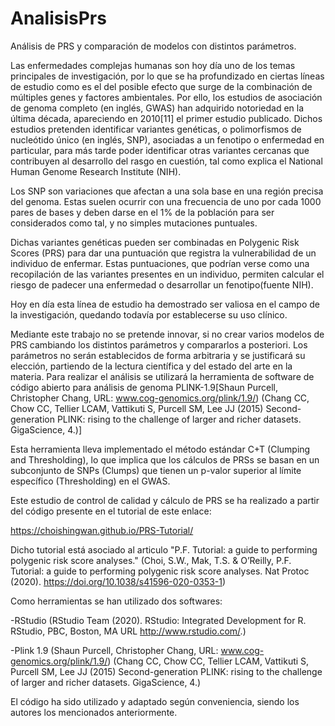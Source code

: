 # AnalisisPrs
Análisis de PRS y comparación de modelos con distintos parámetros.

Las enfermedades complejas humanas son hoy día uno de los temas principales de investigación, por lo que se ha profundizado en ciertas líneas de estudio como es el del posible efecto que surge de la combinación de múltiples genes y factores ambientales. Por ello, los estudios de asociación de genoma completo (en inglés, GWAS) han adquirido notoriedad en la última década, apareciendo en 2010[11] el primer estudio publicado. Dichos estudios pretenden identificar variantes genéticas, o polimorfismos de nucleótido único (en inglés, SNP), asociadas a un fenotipo o enfermedad en particular, para más tarde poder identificar otras variantes cercanas que contribuyen al desarrollo del rasgo en cuestión, tal como explica el National Human Genome Research Institute (NIH).

Los SNP son variaciones que afectan a una sola base en una región precisa del genoma. Estas suelen ocurrir con una frecuencia de uno por cada 1000 pares de bases y deben darse en el 1% de la población para ser considerados como tal, y no simples mutaciones puntuales.

Dichas variantes genéticas pueden ser combinadas en Polygenic Risk Scores (PRS) para dar una puntuación que registra la vulnerabilidad de un individuo de enfermar. Estas puntuaciones, que podrían verse como una recopilación de las variantes presentes en un individuo, permiten calcular el riesgo de padecer una enfermedad o desarrollar un fenotipo(fuente NIH). 

Hoy en día esta línea de estudio ha demostrado ser valiosa en el campo de la investigación, quedando todavía por establecerse su uso clínico.

Mediante este trabajo no se pretende innovar, si no crear varios modelos de PRS cambiando los distintos parámetros y compararlos a posteriori. Los parámetros no serán establecidos de forma arbitraria y se justificará su elección, partiendo de la lectura científica y del estado del arte en la materia. Para realizar el análisis se utilizará la herramienta de software de código abierto para análisis de genoma PLINK-1.9[Shaun Purcell, Christopher Chang, URL: www.cog-genomics.org/plink/1.9/) (Chang CC, Chow CC, Tellier LCAM, Vattikuti S, Purcell SM, Lee JJ (2015) Second-generation PLINK: rising to the challenge of larger and richer datasets. GigaScience, 4.)]

Esta herramienta lleva implementado el método estándar C+T (Clumping and Thresholding), lo que implica que los cálculos de PRSs se basan en un subconjunto de SNPs (Clumps) que tienen un p-valor superior al límite específico (Thresholding) en el GWAS.

Este estudio de control de calidad y cálculo de PRS se ha realizado a partir del código presente en el tutorial de este enlace:

https://choishingwan.github.io/PRS-Tutorial/

Dicho tutorial está asociado al articulo "P.F. Tutorial: a guide to performing polygenic risk score analyses." (Choi, S.W., Mak, T.S. & O’Reilly, P.F. Tutorial: a guide to performing polygenic risk score analyses. Nat Protoc (2020). https://doi.org/10.1038/s41596-020-0353-1)

Como herramientas se han utilizado dos softwares:

-RStudio (RStudio Team (2020). RStudio: Integrated Development for R. RStudio, PBC, Boston, MA URL http://www.rstudio.com/.)

-Plink 1.9 (Shaun Purcell, Christopher Chang, URL: www.cog-genomics.org/plink/1.9/) (Chang CC, Chow CC, Tellier LCAM, Vattikuti S, Purcell SM, Lee JJ (2015) Second-generation PLINK: rising to the challenge of larger and richer datasets. GigaScience, 4.)

El código ha sido utilizado y adaptado según conveniencia, siendo los autores los mencionados anteriormente.

